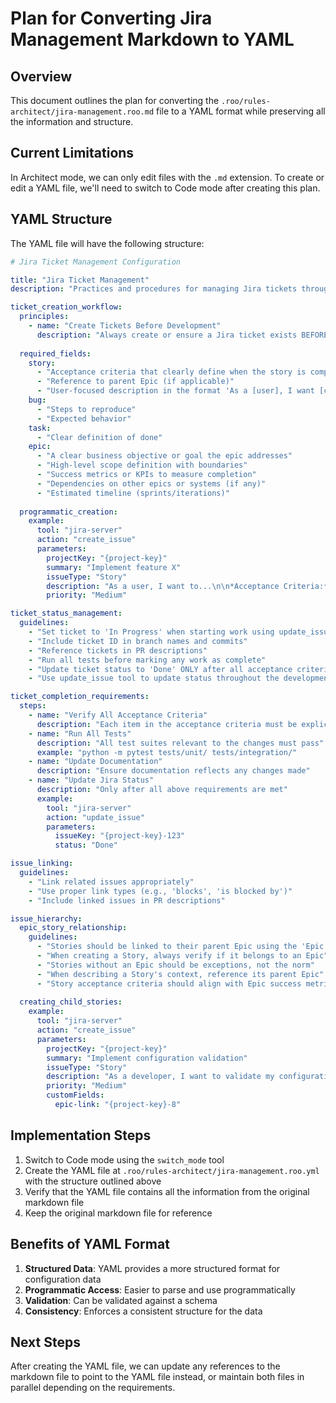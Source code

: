 # Plan for Converting Jira Management Markdown to YAML

## Overview

This document outlines the plan for converting the `.roo/rules-architect/jira-management.roo.md` file to a YAML format while preserving all the information and structure.

## Current Limitations

In Architect mode, we can only edit files with the `.md` extension. To create or edit a YAML file, we'll need to switch to Code mode after creating this plan.

## YAML Structure

The YAML file will have the following structure:

```yaml
# Jira Ticket Management Configuration

title: "Jira Ticket Management"
description: "Practices and procedures for managing Jira tickets throughout the development lifecycle"

ticket_creation_workflow:
  principles:
    - name: "Create Tickets Before Development"
      description: "Always create or ensure a Jira ticket exists BEFORE starting any development work"
  
  required_fields:
    story:
      - "Acceptance criteria that clearly define when the story is complete"
      - "Reference to parent Epic (if applicable)"
      - "User-focused description in the format 'As a [user], I want [capability] so that [benefit]'"
    bug:
      - "Steps to reproduce"
      - "Expected behavior"
    task:
      - "Clear definition of done"
    epic:
      - "A clear business objective or goal the epic addresses"
      - "High-level scope definition with boundaries"
      - "Success metrics or KPIs to measure completion"
      - "Dependencies on other epics or systems (if any)"
      - "Estimated timeline (sprints/iterations)"
  
  programmatic_creation:
    example:
      tool: "jira-server"
      action: "create_issue"
      parameters:
        projectKey: "{project-key}"
        summary: "Implement feature X"
        issueType: "Story"
        description: "As a user, I want to...\n\n*Acceptance Criteria:*\n1. Feature works when...\n2. Tests are added for...\n3. Documentation is updated with..."
        priority: "Medium"

ticket_status_management:
  guidelines:
    - "Set ticket to 'In Progress' when starting work using update_issue tool"
    - "Include ticket ID in branch names and commits"
    - "Reference tickets in PR descriptions"
    - "Run all tests before marking any work as complete"
    - "Update ticket status to 'Done' ONLY after all acceptance criteria are met and tests pass"
    - "Use update_issue tool to update status throughout the development lifecycle"

ticket_completion_requirements:
  steps:
    - name: "Verify All Acceptance Criteria"
      description: "Each item in the acceptance criteria must be explicitly verified"
    - name: "Run All Tests"
      description: "All test suites relevant to the changes must pass"
      example: "python -m pytest tests/unit/ tests/integration/"
    - name: "Update Documentation"
      description: "Ensure documentation reflects any changes made"
    - name: "Update Jira Status"
      description: "Only after all above requirements are met"
      example:
        tool: "jira-server"
        action: "update_issue"
        parameters:
          issueKey: "{project-key}-123"
          status: "Done"

issue_linking:
  guidelines:
    - "Link related issues appropriately"
    - "Use proper link types (e.g., 'blocks', 'is blocked by')"
    - "Include linked issues in PR descriptions"

issue_hierarchy:
  epic_story_relationship:
    guidelines:
      - "Stories should be linked to their parent Epic using the 'Epic Link' field"
      - "When creating a Story, always verify if it belongs to an Epic"
      - "Stories without an Epic should be exceptions, not the norm"
      - "When describing a Story's context, reference its parent Epic"
      - "Story acceptance criteria should align with Epic success metrics"
  
  creating_child_stories:
    example:
      tool: "jira-server"
      action: "create_issue"
      parameters:
        projectKey: "{project-key}"
        summary: "Implement configuration validation"
        issueType: "Story"
        description: "As a developer, I want to validate my configuration file so that I can catch errors before runtime.\n\n*Part of Epic: {project-key}-8 (Configuration System)*\n\n*Acceptance Criteria:*\n1. Validates against JSON schema\n2. Provides clear error messages\n3. Tests cover validation edge cases"
        priority: "Medium"
        customFields:
          epic-link: "{project-key}-8"
```

## Implementation Steps

1. Switch to Code mode using the `switch_mode` tool
2. Create the YAML file at `.roo/rules-architect/jira-management.roo.yml` with the structure outlined above
3. Verify that the YAML file contains all the information from the original markdown file
4. Keep the original markdown file for reference

## Benefits of YAML Format

1. **Structured Data**: YAML provides a more structured format for configuration data
2. **Programmatic Access**: Easier to parse and use programmatically
3. **Validation**: Can be validated against a schema
4. **Consistency**: Enforces a consistent structure for the data

## Next Steps

After creating the YAML file, we can update any references to the markdown file to point to the YAML file instead, or maintain both files in parallel depending on the requirements.